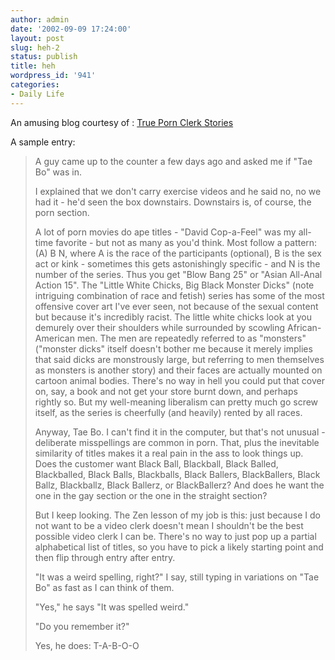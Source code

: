 ```yaml
---
author: admin
date: '2002-09-09 17:24:00'
layout: post
slug: heh-2
status: publish
title: heh
wordpress_id: '941'
categories:
- Daily Life
---
```

An amusing blog courtesy of : <a href="http://www.improvisation.ws/mb/showthread.php?s=b627ddf7bff53053ae23b57b2858366f&amp;threadid=4475">True Porn Clerk Stories</a>

A sample entry:<blockquote>A guy came up to the counter a few days ago and asked me if "Tae Bo" was in. 

I explained that we don&apos;t carry exercise videos and he said no, no we had it - he&apos;d seen the box downstairs. Downstairs is, of course, the porn section. 

A lot of porn movies do ape titles - "David Cop-a-Feel" was my all-time favorite - but not as many as you&apos;d think. Most follow a pattern: (A) B N, where A is the race of the participants (optional), B is the sex act or kink - sometimes this gets astonishingly specific - and N is the number of the series. Thus you get "Blow Bang 25" or "Asian All-Anal Action 15". The "Little White Chicks, Big Black Monster Dicks" (note intriguing combination of race and fetish) series has some of the most offensive cover art I&apos;ve ever seen, not because of the sexual content but because it&apos;s incredibly racist. The little white chicks look at you demurely over their shoulders while surrounded by scowling African-American men. The men are repeatedly referred to as "monsters" ("monster dicks" itself doesn&apos;t bother me because it merely implies that said dicks are monstrously large, but referring to men themselves as monsters is another story) and their faces are actually mounted on cartoon animal bodies. There&apos;s no way in hell you could put that cover on, say, a book and not get your store burnt down, and perhaps rightly so. But my well-meaning liberalism can pretty much go screw itself, as the series is cheerfully (and heavily) rented by all races.

Anyway, Tae Bo. I can&apos;t find it in the computer, but that&apos;s not unusual - deliberate misspellings are common in porn. That, plus the inevitable similarity of titles makes it a real pain in the ass to look things up. Does the customer want Black Ball, Blackball, Black Balled, Blackballed, Black Balls, Blackballs, Black Ballers, BlackBallers, Black Ballz, Blackballz, Black Ballerz, or BlackBallerz? And does he want the one in the gay section or the one in the straight section?

But I keep looking. The Zen lesson of my job is this: just because I do not want to be a video clerk doesn&apos;t mean I shouldn&apos;t be the best possible video clerk I can be. There&apos;s no way to just pop up a partial alphabetical list of titles, so you have to pick a likely starting point and then flip through entry after entry. 


"It was a weird spelling, right?" I say, still typing in variations on "Tae Bo" as fast as I can think of them.

"Yes," he says "It was spelled weird."

"Do you remember it?"

Yes, he does: T-A-B-O-O</blockquote>
